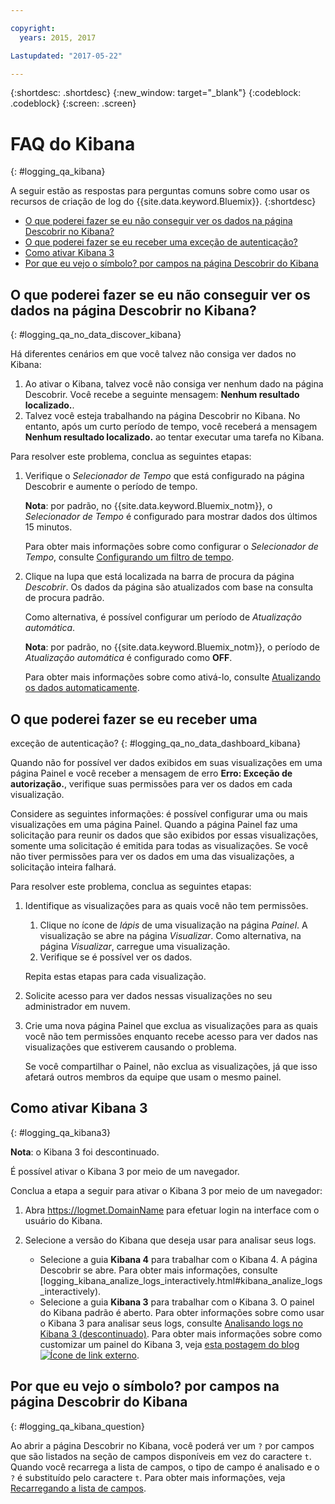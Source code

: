 ```yaml
---

copyright:
  years: 2015, 2017

Lastupdated: "2017-05-22"

---
```



{:shortdesc: .shortdesc}
{:new_window: target="_blank"}
{:codeblock: .codeblock}
{:screen: .screen}


# FAQ do Kibana
{: #logging_qa_kibana}

A seguir estão as respostas para perguntas comuns sobre como usar os recursos de criação de log
do {{site.data.keyword.Bluemix}}. {:shortdesc}

* [O que poderei fazer se eu não conseguir ver
os dados na página Descobrir no Kibana?](logging_qa_kibana.html#logging_qa_no_data_discover_kibana)
* [O que poderei fazer se eu receber uma
exceção de autenticação?](logging_qa_kibana.html#logging_qa_no_data_dashboard_kibana)
* [Como ativar Kibana 3](logging_qa_kibana.html#logging_qa_kibana3)
* [Por que eu vejo o símbolo? por campos na página Descobrir do Kibana](logging_qa_kibana.html#logging_qa_kibana_question)

## O que poderei fazer se eu não conseguir ver os dados na página Descobrir no Kibana?
{: #logging_qa_no_data_discover_kibana}

Há diferentes cenários em que você talvez não consiga ver dados no Kibana:

1. Ao ativar o Kibana, talvez você não consiga ver nenhum dado na página Descobrir. Você recebe a
seguinte mensagem: **Nenhum resultado localizado.**. 
2. Talvez você esteja trabalhando na página Descobrir no Kibana. No entanto, após um curto período
de tempo, você receberá a mensagem **Nenhum resultado localizado.** ao tentar
executar uma tarefa no Kibana.

Para resolver este problema,
conclua as seguintes etapas:

1. Verifique o *Selecionador de Tempo* que está configurado na página Descobrir e
aumente o período de tempo. 

    **Nota**: por padrão, no {{site.data.keyword.Bluemix_notm}}, o
*Selecionador de Tempo* é configurado para mostrar dados dos últimos 15 minutos.

    Para obter mais informações sobre como configurar o *Selecionador de Tempo*, consulte
[Configurando um filtro de
tempo](../kibana4/k4_filter_logs.html#set_time_filter).
       
2. Clique na lupa que está localizada na barra de procura da página *Descobrir*. Os dados da página são atualizados com base na consulta de procura padrão.

    Como alternativa, é possível configurar um período de *Atualização automática*.

    **Nota**: por padrão, no {{site.data.keyword.Bluemix_notm}}, o
período de *Atualização automática* é configurado como **OFF**.
    
    Para obter mais informações sobre como ativá-lo, consulte
[Atualizando
os dados automaticamente](../kibana4/logging_kibana_analize_logs_interactively.html#kibana_discover_view_refresh_interval).



## O que poderei fazer se eu receber uma
exceção de autenticação?
{: #logging_qa_no_data_dashboard_kibana}

Quando não for possível ver dados exibidos em suas visualizações em uma página Painel e você receber a
mensagem de erro **Erro: Exceção de autorização.**, verifique suas permissões para ver os dados em
cada visualização.

Considere as seguintes informações: é possível configurar uma ou mais visualizações em uma página Painel. Quando a página Painel faz uma solicitação para reunir os dados que são exibidos por essas visualizações,
somente uma solicitação é emitida para todas as visualizações. Se você não tiver permissões para ver os dados
em uma das visualizações, a solicitação inteira falhará.

Para resolver este problema,
conclua as seguintes etapas:

1. Identifique as visualizações para as quais você não tem permissões.

    1. Clique no ícone de *lápis* de uma visualização na página *Painel*. A
visualização se abre na página *Visualizar*. Como alternativa, na página
*Visualizar*, carregue uma visualização. 
    2. Verifique se é possível ver os dados.
    
    Repita estas etapas para cada visualização.

2. Solicite acesso para ver dados nessas visualizações no seu administrador em nuvem.

3. Crie uma nova página Painel que exclua as visualizações para as quais você não tem permissões enquanto
recebe acesso para ver dados nas visualizações que estiverem causando o problema. 

    Se você compartilhar o Painel, não exclua as visualizações, já que isso afetará outros membros da
equipe que usam o mesmo painel.

## Como ativar Kibana 3
{: #logging_qa_kibana3}

**Nota**: o Kibana 3 foi descontinuado.

É possível ativar o Kibana 3 por meio de um navegador.

Conclua a etapa a seguir para ativar o Kibana 3 por meio de um navegador:

1. Abra [https://logmet.<span class="keyword" data-hd-keyref="DomainName">DomainName</span>](https://logmet.{DomainName}) para efetuar login na interface com o usuário do Kibana.
    
2. Selecione a versão do Kibana que deseja usar para analisar seus logs.
    * Selecione a guia **Kibana 4** para trabalhar com o Kibana 4. A página Descobrir se abre. Para obter mais informações, consulte [logging_kibana_analize_logs_interactively.html#kibana_analize_logs_interactively).
    * Selecione a guia **Kibana 3** para trabalhar com o Kibana 3. O painel do Kibana padrão é aberto. Para obter informações sobre como usar o Kibana 3 para analisar seus logs, consulte [Analisando logs no Kibana 3 (descontinuado)](../logging_view_kibana3.html#analyzing_logs_Kibana3). Para obter mais informações sobre como customizar um painel do Kibana 3, veja [esta postagem do blog ![Ícone de link externo](../../../icons/launch-glyph.svg "Ícone de link externo")](https://www.ibm.com/blogs/bluemix/2015/09/creating-custom-kibana-dashboard-in-bluemix/).
     

## Por que eu vejo o símbolo? por campos na página Descobrir do Kibana
{: #logging_qa_kibana_question}

Ao abrir a página Descobrir no Kibana, você poderá ver um `?` por campos que são listados na seção de campos disponíveis em vez do caractere `t`. Quando você recarrega a lista de campos, o tipo de campo é analisado e o `?` é substituído pelo caractere `t`. Para obter mais informações, veja [Recarregando a lista de campos](../kibana4/logging_kibana_analize_logs_interactively.html#kibana_discover_view_reload_fields).



